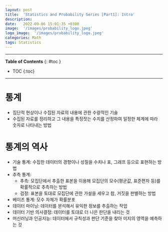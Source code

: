 ```yaml
---
layout: post
title:  'Statistics and Probability Series [Part1]: Intro'
description: 
date:   2022-09-06 15:01:35 +0300
image:  '/images/probability_logo.jpeg'
logo_image:  '/images/probability_logo.jpeg'
categories: Math
tags: Statistics
---
```

---

**Table of Contents**
{: #toc }
*  TOC
{:toc}

---

# 통계

- 집단적 현상이나 수집된 자료의 내용에 관한 수량적인 기술
- 수집된 자료를 정리하고 그 내용을 특징짓는 수치를 산정하여 일정한 체계에 따라 숫자로 나타내는 방법

# 통계의 역사

- 기술 통계: 수집한 데이터의 경향이나 성질을 수치나 표, 그래프 등으로 표현하는 방법
- 추측 통계: 
  - 추측: 모집단에서 추출한 표본을 이용해 모집단의 모수(평균값, 표준편차 등)를 확률적으로 추측하는 방법
  - 검정: 표본을 토대로 모집단에 관한 가설을 세우고 참, 거짓을 판별하는 방법
- 베이즈 통계: 모수 자체가 확률분포
- 데이터 마이닝: 데이터를 분석해서 유익한 정보를 추출하는 작업
- 데이터 기반 의사결정: 데이터를 토대로 더 나은 판단을 내리는 것
- 머신러닝과 인공지능: 데이터에서 규칙성과 판단 기준을 찾아 미지의 영역을 예측하는 것

